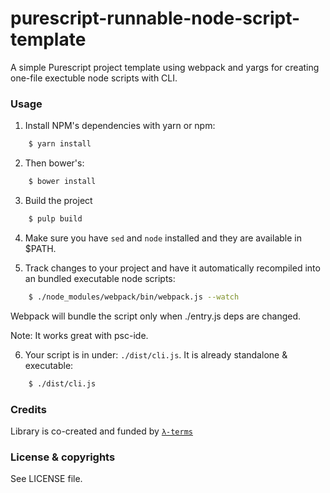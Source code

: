 # purescript-runnable-node-script-template

A simple Purescript project template using webpack and yargs for creating one-file exectuble node scripts with CLI.

### Usage

1. Install NPM's dependencies with yarn or npm:

```bash
    $ yarn install
```

2. Then bower's:

```bash
    $ bower install
```

3. Build the project

```bash
    $ pulp build
```

4. Make sure you have `sed` and `node` installed and they are available in $PATH.

5. Track changes to your project and have it automatically recompiled into an bundled executable node scripts:

```bash
    $ ./node_modules/webpack/bin/webpack.js --watch
```

Webpack will bundle the script only when ./entry.js deps are changed.

Note: It works great with psc-ide.

6. Your script is in under: `./dist/cli.js`. It is already standalone & executable:

```bash
    $ ./dist/cli.js
```

### Credits

Library is co-created and funded by [`λ-terms`](https://github.com/lambdaterms/)

### License & copyrights

See LICENSE file.
